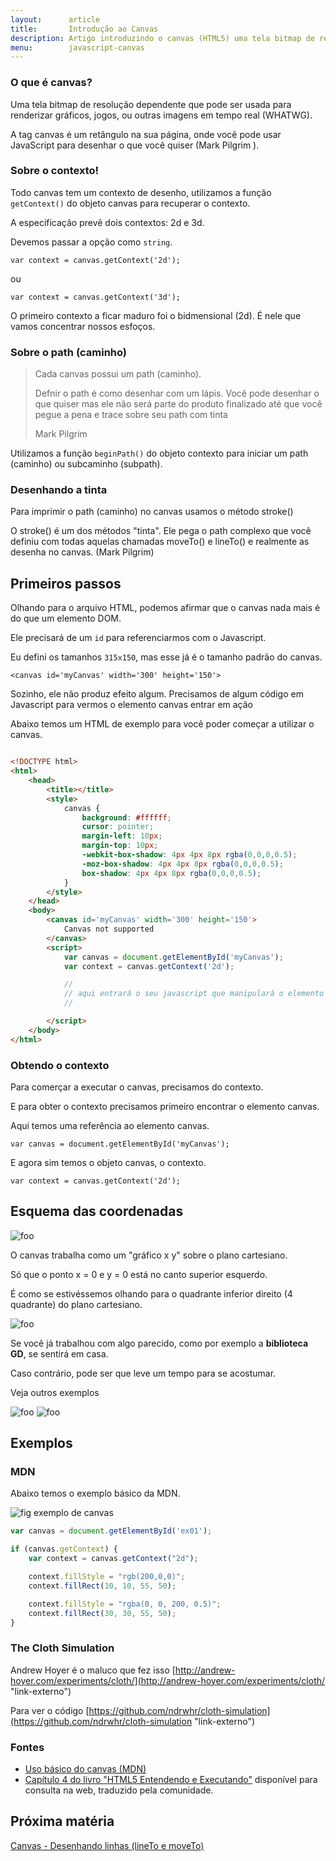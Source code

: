 ```yaml
---
layout:      article
title:       Introdução ao Canvas
description: Artigo introduzindo o canvas (HTML5) uma tela bitmap de resolução dependente que pode ser usada para renderizar gráficos, jogos, ou outras imagens em tempo real
menu:        javascript-canvas
---
```



### O que é canvas?

Uma tela bitmap de resolução dependente que pode ser usada para renderizar gráficos, jogos, ou outras imagens em tempo real
(WHATWG).

A tag canvas é um retângulo na sua página, onde você pode usar JavaScript para desenhar o que você quiser
(Mark Pilgrim ).


### Sobre o contexto!

Todo canvas tem um contexto de desenho, utilizamos a função `getContext()` do objeto canvas para recuperar o contexto.

A especificação prevê dois contextos: 2d e 3d.

Devemos passar a opção como `string`.

    var context = canvas.getContext('2d');

ou

    var context = canvas.getContext('3d');

O primeiro contexto a ficar maduro foi o bidmensional (2d). É nele que vamos concentrar nossos esfoços. 


### Sobre o path (caminho)

> Cada canvas possui um path (caminho).
>
> Defnir o path é como desenhar com um lápis. Você pode desenhar o que quiser mas ele não será parte do produto finalizado até que você pegue a pena e trace sobre seu path com tinta
>
> Mark Pilgrim 

Utilizamos a função `beginPath()` do objeto contexto para iniciar um path (caminho) ou subcaminho (subpath).


### Desenhando a tinta

Para imprimir o path (caminho) no canvas usamos o método stroke()

O stroke() é um dos métodos "tinta". Ele pega o path complexo que você definiu com todas aquelas chamadas moveTo() e lineTo() e realmente as desenha no canvas.
(Mark Pilgrim)



Primeiros passos
---

Olhando para o arquivo HTML, podemos afirmar que o canvas nada mais é do que um elemento DOM.

Ele precisará de um `id` para referenciarmos com o Javascript.

Eu defini os tamanhos `315x150`, mas esse já é o tamanho padrão do canvas.

    <canvas id='myCanvas' width='300' height='150'>

Sozinho, ele não produz efeito algum. Precisamos de algum código em Javascript para vermos o elemento canvas entrar em ação

Abaixo temos um HTML de exemplo para você poder começar a utilizar o canvas.




```html

<!DOCTYPE html>
<html>
    <head>
        <title></title>
        <style>
            canvas {
                background: #ffffff;
                cursor: pointer;
                margin-left: 10px;
                margin-top: 10px;
                -webkit-box-shadow: 4px 4px 8px rgba(0,0,0,0.5);
                -moz-box-shadow: 4px 4px 8px rgba(0,0,0,0.5);
                box-shadow: 4px 4px 8px rgba(0,0,0,0.5);
            }
        </style>
    </head>
    <body>
        <canvas id='myCanvas' width='300' height='150'>
            Canvas not supported
        </canvas>
        <script>
            var canvas = document.getElementById('myCanvas');
            var context = canvas.getContext('2d');

            //
            // aqui entrará o seu javascript que manipulará o elemento canvas
            //

        </script>
    </body>
</html>
```



### Obtendo o contexto

Para comerçar a executar o canvas, precisamos do contexto.

E para obter o contexto precisamos primeiro encontrar o elemento canvas.

Aqui temos uma referência ao elemento canvas.

    var canvas = document.getElementById('myCanvas');

E agora sim temos o objeto canvas, o contexto.

    var context = canvas.getContext('2d');



Esquema das coordenadas
---

![foo](coordenadas02.gif "fig")

O canvas trabalha como um "gráfico x y" sobre o plano cartesiano.

Só que o ponto x = 0 e y = 0 está no canto superior esquerdo.

É como se estivéssemos olhando para o quadrante inferior direito (4 quadrante) do plano cartesiano.

![foo](cartesiano02.jpg "fig")

 Se você já trabalhou com algo parecido, como por exemplo a __biblioteca GD__, se sentirá em casa.

Caso contrário, pode ser que leve um tempo para se acostumar.

Veja outros exemplos

![foo](cartesiano01.png "fig")
![foo](coordenadas03.png "fig")




Exemplos
---

### MDN

Abaixo temos o exemplo básico da MDN.

<p><img src="canvas-exemplo-mdn.png" alt="fig exemplo de canvas" title="exemplo de canvas" class="canvas"/></p>


```javascript
var canvas = document.getElementById('ex01');

if (canvas.getContext) {
    var context = canvas.getContext("2d");

    context.fillStyle = "rgb(200,0,0)";
    context.fillRect(10, 10, 55, 50);

    context.fillStyle = "rgba(0, 0, 200, 0.5)";
    context.fillRect(30, 30, 55, 50);
}
```  


### The Cloth Simulation

Andrew Hoyer é o maluco que fez isso [http://andrew-hoyer.com/experiments/cloth/](http://andrew-hoyer.com/experiments/cloth/ "link-externo")

Para ver o código [https://github.com/ndrwhr/cloth-simulation](https://github.com/ndrwhr/cloth-simulation "link-externo")


### Fontes

- [Uso básico do canvas (MDN)](https://developer.mozilla.org/en-US/docs/Web/Guide/HTML/Canvas_tutorial/Basic_usage "link-externo")
- [Capítulo 4 do livro "HTML5 Entendendo e Executando"](http://diveintohtml5.com.br/canvas.html "link-externo") disponível para consulta na web, traduzido pela comunidade.


Próxima matéria
---

[Canvas - Desenhando linhas (lineTo e moveTo)](/javascript/canvas/lineto-moveto/)

